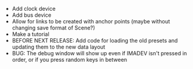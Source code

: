 - Add clock device
- Add bus device
- Allow for links to be created with anchor points (maybe without changing save format of Scene?)
- Make a tutorial
- BEFORE NEXT RELEASE: Add code for loading the old presets and updating them to the new data layout
- BUG: The debug window will show up even if IMADEV isn't pressed in order, or if you press random keys in between
